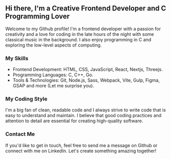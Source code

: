 ## Hi there, I'm a Creative Frontend Developer and C Programming Lover
Welcome to my Github profile! I'm a frontend developer with a passion for creativity and a love for coding in the late hours of the night with some classical music in the background. I also enjoy programming in C and exploring the low-level aspects of computing.

### My Skills
* Frontend Development: HTML, CSS, JavaScript, React, Nextjs, Threejs.
* Programming Languages: C, C++, Go.
* Tools & Technologies: Git, Node.js, Sass, Webpack, Vite, Gulp, Figma, GSAP and more (Let me surprise you).

### My Coding Style
I'm a big fan of clean, readable code and I always strive to write code that is easy to understand and maintain. I believe that good coding practices and attention to detail are essential for creating high-quality software.

### Contact Me
If you'd like to get in touch, feel free to send me a message on Github or connect with me on LinkedIn. Let's create something amazing together!
